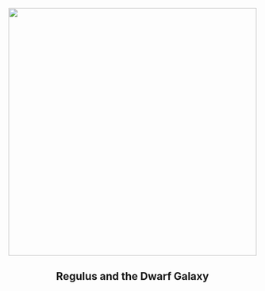 
<p align="center"><img src="https://apod.nasa.gov/apod/image/2404/Regulus_Dwarf_by_Markus_Horn1024.png" width="500" height="500"></p>
<h2 align="center">Regulus and the Dwarf Galaxy</h2>

